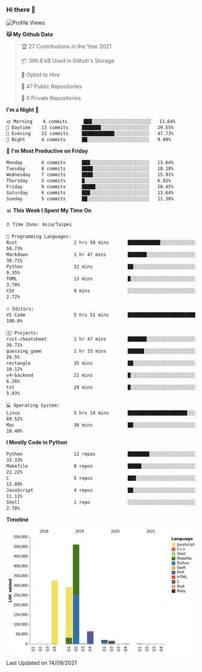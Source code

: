 ### Hi there 👋

<!--
**creek0810/creek0810** is a ✨ _special_ ✨ repository because its `README.md` (this file) appears on your GitHub profile.

Here are some ideas to get you started:

- 🔭 I’m currently working on ...
- 🌱 I’m currently learning ...
- 👯 I’m looking to collaborate on ...
- 🤔 I’m looking for help with ...
- 💬 Ask me about ...
- 📫 How to reach me: ...
- 😄 Pronouns: ...
- ⚡ Fun fact: ...
-->

<!--START_SECTION:waka-->
![Profile Views](http://img.shields.io/badge/Profile%20Views-31-blue)

**🐱 My Github Data** 

> 🏆 27 Contributions in the Year 2021
 > 
> 📦 396.8 kB Used in Github's Storage 
 > 
> 💼 Opted to Hire
 > 
> 📜 47 Public Repositories 
 > 
> 🔑 0 Private Repositories  
 > 
**I'm a Night 🦉** 

```text
🌞 Morning    6 commits      ███░░░░░░░░░░░░░░░░░░░░░░   13.64% 
🌆 Daytime    13 commits     ███████░░░░░░░░░░░░░░░░░░   29.55% 
🌃 Evening    21 commits     ████████████░░░░░░░░░░░░░   47.73% 
🌙 Night      4 commits      ██░░░░░░░░░░░░░░░░░░░░░░░   9.09%

```
📅 **I'm Most Productive on Friday** 

```text
Monday       6 commits      ███░░░░░░░░░░░░░░░░░░░░░░   13.64% 
Tuesday      8 commits      ████░░░░░░░░░░░░░░░░░░░░░   18.18% 
Wednesday    7 commits      ████░░░░░░░░░░░░░░░░░░░░░   15.91% 
Thursday     3 commits      █░░░░░░░░░░░░░░░░░░░░░░░░   6.82% 
Friday       9 commits      █████░░░░░░░░░░░░░░░░░░░░   20.45% 
Saturday     6 commits      ███░░░░░░░░░░░░░░░░░░░░░░   13.64% 
Sunday       5 commits      ██░░░░░░░░░░░░░░░░░░░░░░░   11.36%

```


📊 **This Week I Spent My Time On** 

```text
⌚︎ Time Zone: Asia/Taipei

💬 Programming Languages: 
Rust                     2 hrs 58 mins       ████████████░░░░░░░░░░░░░   50.73% 
Markdown                 1 hr 47 mins        ███████░░░░░░░░░░░░░░░░░░   30.71% 
Python                   32 mins             ██░░░░░░░░░░░░░░░░░░░░░░░   9.35% 
TOML                     13 mins             █░░░░░░░░░░░░░░░░░░░░░░░░   3.78% 
CSV                      9 mins              ░░░░░░░░░░░░░░░░░░░░░░░░░   2.72%

🔥 Editors: 
VS Code                  5 hrs 51 mins       █████████████████████████   100.0%

🐱‍💻 Projects: 
rust-cheatsheet          1 hr 47 mins        ███████░░░░░░░░░░░░░░░░░░   30.71% 
guessing_game            1 hr 33 mins        ██████░░░░░░░░░░░░░░░░░░░   26.5% 
rectangle                35 mins             ██░░░░░░░░░░░░░░░░░░░░░░░   10.12% 
v4-backend               21 mins             █░░░░░░░░░░░░░░░░░░░░░░░░   6.26% 
tst                      20 mins             █░░░░░░░░░░░░░░░░░░░░░░░░   5.93%

💻 Operating System: 
Linux                    5 hrs 14 mins       ██████████████████████░░░   89.52% 
Mac                      36 mins             ██░░░░░░░░░░░░░░░░░░░░░░░   10.48%

```

**I Mostly Code in Python** 

```text
Python                   12 repos            ████████░░░░░░░░░░░░░░░░░   33.33% 
Makefile                 8 repos             █████░░░░░░░░░░░░░░░░░░░░   22.22% 
C                        5 repos             ███░░░░░░░░░░░░░░░░░░░░░░   13.89% 
JavaScript               4 repos             ██░░░░░░░░░░░░░░░░░░░░░░░   11.11% 
Shell                    1 repo              ░░░░░░░░░░░░░░░░░░░░░░░░░   2.78%

```


**Timeline**

![Chart not found](https://raw.githubusercontent.com/creek0810/creek0810/main/charts/bar_graph.png) 


 Last Updated on 14/09/2021
<!--END_SECTION:waka-->

